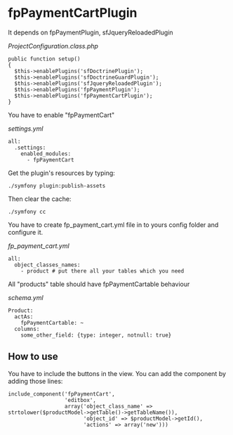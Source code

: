 # fpPaymentCartPlugin

It depends on fpPaymentPlugin, sfJqueryReloadedPlugin

_ProjectConfiguration.class.php_

    public function setup()
    {
      $this->enablePlugins('sfDoctrinePlugin');
      $this->enablePlugins('sfDoctrineGuardPlugin');
      $this->enablePlugins('sfJqueryReloadedPlugin');
      $this->enablePlugins('fpPaymentPlugin');
      $this->enablePlugins('fpPaymentCartPlugin');
    }


You have to enable "fpPaymentCart"

_settings.yml_

    all:
      .settings:
        enabled_modules:
          - fpPaymentCart
    

Get the plugin's resources by typing:

    ./symfony plugin:publish-assets
    

Then clear the cache:

    ./symfony cc
    

You have to create fp_payment_cart.yml file in to yours config folder and configure it.

_fp_payment_cart.yml_

    all:
      object_classes_names:
        - product # put there all your tables which you need
     

All "products" table should have fpPaymentCartable behaviour

_schema.yml_

    Product:
      actAs:
        fpPaymentCartable: ~
      columns:
        some_other_field: {type: integer, notnull: true}
    

## How to use

You have to include the buttons in the view. You can add the component by adding those lines:

    include_component('fpPaymentCart',
                      'editbox',
                      array('object_class_name' => strtolower($productModel->getTable()->getTableName()),
                            'object_id' => $productModel->getId(),
                            'actions' => array('new')))
    